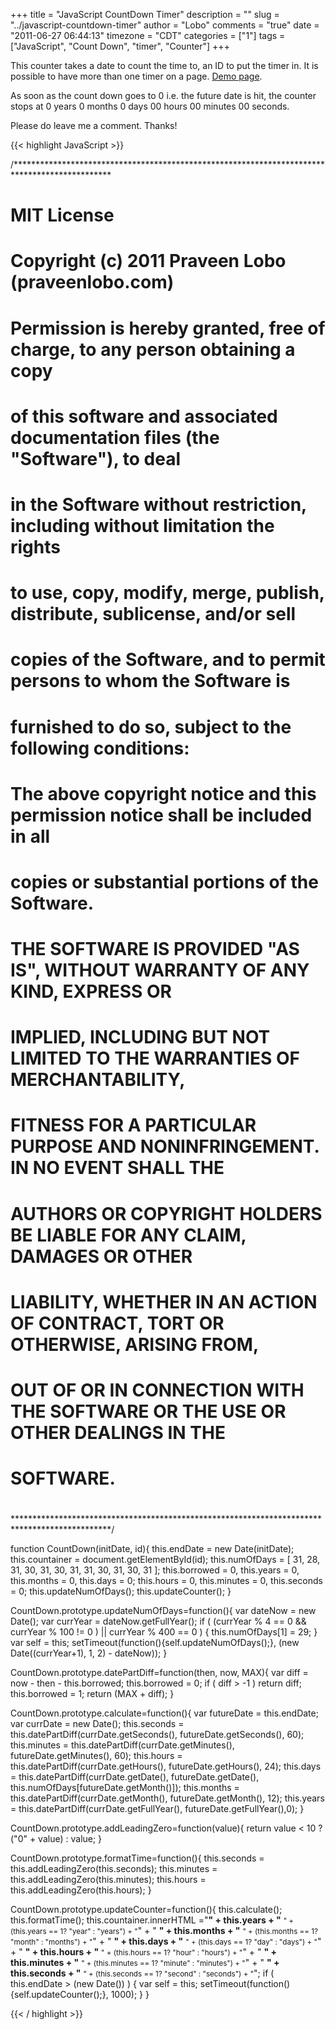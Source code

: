 +++
title = "JavaScript CountDown Timer"
description = ""
slug = "../javascript-countdown-timer"
author = "Lobo"
comments = "true"
date = "2011-06-27 06:44:13"
timezone = "CDT"
categories = ["1"]
tags = ["JavaScript", "Count Down", "timer", "Counter"]
+++

This counter takes a date to count the time to, an ID to put the timer in. It is possible to have more than one timer on a page. [Demo page](/media/00-25/06-counters-demo/countdown-demo.html).

As soon as the count down goes to 0 i.e. the future date is hit, the counter stops at 0 years 0 months 0 days 00 hours 00 minutes 00 seconds.

Please do leave me a comment. Thanks!

{{< highlight JavaScript >}}

/**********************************************************************************************
# MIT License
#
# Copyright (c) 2011 Praveen Lobo (praveenlobo.com)
#
# Permission is hereby granted, free of charge, to any person obtaining a copy
# of this software and associated documentation files (the "Software"), to deal
# in the Software without restriction, including without limitation the rights
# to use, copy, modify, merge, publish, distribute, sublicense, and/or sell
# copies of the Software, and to permit persons to whom the Software is
# furnished to do so, subject to the following conditions:
#
# The above copyright notice and this permission notice shall be included in all
# copies or substantial portions of the Software.
#
# THE SOFTWARE IS PROVIDED "AS IS", WITHOUT WARRANTY OF ANY KIND, EXPRESS OR
# IMPLIED, INCLUDING BUT NOT LIMITED TO THE WARRANTIES OF MERCHANTABILITY,
# FITNESS FOR A PARTICULAR PURPOSE AND NONINFRINGEMENT. IN NO EVENT SHALL THE
# AUTHORS OR COPYRIGHT HOLDERS BE LIABLE FOR ANY CLAIM, DAMAGES OR OTHER
# LIABILITY, WHETHER IN AN ACTION OF CONTRACT, TORT OR OTHERWISE, ARISING FROM,
# OUT OF OR IN CONNECTION WITH THE SOFTWARE OR THE USE OR OTHER DEALINGS IN THE
# SOFTWARE.
#
**********************************************************************************************/

function CountDown(initDate, id){
    this.endDate = new Date(initDate);
    this.countainer = document.getElementById(id);
    this.numOfDays = [ 31, 28, 31, 30, 31, 30, 31, 31, 30, 31, 30, 31 ];
    this.borrowed = 0, this.years = 0, this.months = 0, this.days = 0;
    this.hours = 0, this.minutes = 0, this.seconds = 0;
    this.updateNumOfDays();
    this.updateCounter();
}

CountDown.prototype.updateNumOfDays=function(){
    var dateNow = new Date();
    var currYear = dateNow.getFullYear();
    if ( (currYear % 4 == 0 && currYear % 100 != 0 ) || currYear % 400 == 0 ) {
        this.numOfDays[1] = 29;
    }
    var self = this;
    setTimeout(function(){self.updateNumOfDays();}, (new Date((currYear+1), 1, 2) - dateNow));
}

CountDown.prototype.datePartDiff=function(then, now, MAX){
    var diff = now - then - this.borrowed;
    this.borrowed = 0;
    if ( diff > -1 ) return diff;
    this.borrowed = 1;
    return (MAX + diff);
}

CountDown.prototype.calculate=function(){
    var futureDate = this.endDate;
    var currDate = new Date();
    this.seconds = this.datePartDiff(currDate.getSeconds(), futureDate.getSeconds(), 60);
    this.minutes = this.datePartDiff(currDate.getMinutes(), futureDate.getMinutes(), 60);
    this.hours = this.datePartDiff(currDate.getHours(), futureDate.getHours(), 24);
    this.days = this.datePartDiff(currDate.getDate(), futureDate.getDate(), this.numOfDays[futureDate.getMonth()]);
    this.months = this.datePartDiff(currDate.getMonth(), futureDate.getMonth(), 12);
    this.years = this.datePartDiff(currDate.getFullYear(), futureDate.getFullYear(),0);
}

CountDown.prototype.addLeadingZero=function(value){
    return value < 10 ? ("0" + value) : value;
}

CountDown.prototype.formatTime=function(){
    this.seconds = this.addLeadingZero(this.seconds);
    this.minutes = this.addLeadingZero(this.minutes);
    this.hours = this.addLeadingZero(this.hours);
}

CountDown.prototype.updateCounter=function(){
    this.calculate();
    this.formatTime();
    this.countainer.innerHTML ="<strong>" + this.years + "</strong> <small>" + (this.years == 1? "year" : "years") + "</small>" +
       " <strong>" + this.months + "</strong> <small>" + (this.months == 1? "month" : "months") + "</small>" +
       " <strong>" + this.days + "</strong> <small>" + (this.days == 1? "day" : "days") + "</small>" +
       " <strong>" + this.hours + "</strong> <small>" + (this.hours == 1? "hour" : "hours") + "</small>" +
       " <strong>" + this.minutes + "</strong> <small>" + (this.minutes == 1? "minute" : "minutes") + "</small>" +
       " <strong>" + this.seconds + "</strong> <small>" + (this.seconds == 1? "second" : "seconds") + "</small>";
    if ( this.endDate > (new Date()) ) {
        var self = this;
        setTimeout(function(){self.updateCounter();}, 1000);
    }
}

{{< / highlight >}}
